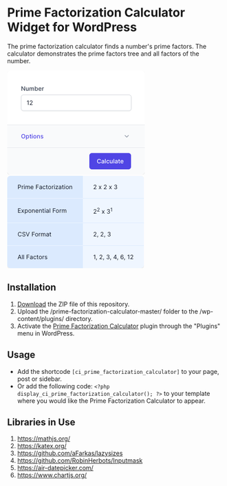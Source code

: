# Prime Factorization Calculator Widget for WordPress

The prime factorization calculator finds a number's prime factors. The calculator demonstrates the prime factors tree and all factors of the number. 

![Prime Factorization Calculator Input Form](/assets/images/screenshot-1.png "Prime Factorization Calculator Input Form")
![Prime Factorization Calculator Calculation Results](/assets/images/screenshot-2.png "Prime Factorization Calculator Calculation Results")

## Installation

1. [Download](https://github.com/pub-calculator-io/age-calculator/archive/refs/heads/master.zip) the ZIP file of this repository.
2. Upload the /prime-factorization-calculator-master/ folder to the /wp-content/plugins/ directory.
3. Activate the [Prime Factorization Calculator](https://www.calculator.io/prime-factorization-calculator/ "Prime Factorization Calculator Homepage") plugin through the "Plugins" menu in WordPress.

## Usage
* Add the shortcode `[ci_prime_factorization_calculator]` to your page, post or sidebar.
* Or add the following code: `<?php display_ci_prime_factorization_calculator(); ?>` to your template where you would like the Prime Factorization Calculator to appear.

## Libraries in Use
1. https://mathjs.org/
2. https://katex.org/
3. https://github.com/aFarkas/lazysizes
4. https://github.com/RobinHerbots/Inputmask
5. https://air-datepicker.com/
6. https://www.chartjs.org/
